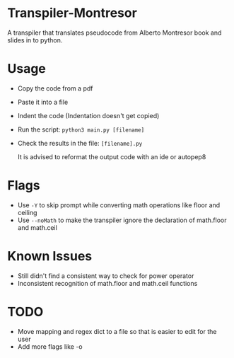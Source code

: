 # Transpiler-Montresor

A transpiler that translates pseudocode from Alberto Montresor book and slides in to python.

# Usage

- Copy the code from a pdf
- Paste it into a file
- Indent the code (Indentation doesn't get copied)
- Run the script: `python3 main.py [filename]`
- Check the results in the file: `[filename].py` 


    It is advised to reformat the output code with an ide or autopep8

# Flags

- Use `-Y` to skip prompt while converting math operations like floor and ceiling
- Use `--noMath` to make the transpiler ignore the declaration of math.floor and math.ceil

# Known Issues

- Still didn't find a consistent way to check for power operator
- Inconsistent recognition of math.floor and math.ceil functions

# TODO

- Move mapping and regex dict to a file so that is easier to edit for the user
- Add more flags like -o